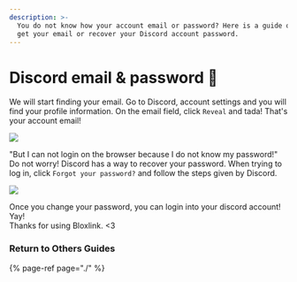```yaml
---
description: >-
  You do not know how your account email or password? Here is a guide on how to
  get your email or recover your Discord account password.
---
```


# Discord email & password 🔐

We will start finding your email. Go to Discord, account settings and you will find your profile information. On the email field, click `Reveal` and tada! That's your account email!

![](https://dark.hates-this.place/f/wStXx7.png)

"But I can not login on the browser because I do not know my password!"  
Do not worry! Discord has a way to recover your password. When trying to log in, click `Forgot your password?` and follow the steps given by Discord.

![](https://dark.hates-this.place/f/lJS9Uj.png)

Once you change your password, you can login into your discord account! Yay!  
Thanks for using Bloxlink. &lt;3

### Return to Others Guides

{% page-ref page="./" %}

